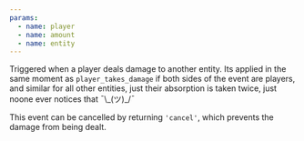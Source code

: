 ```yaml
---
params:
  - name: player
  - name: amount
  - name: entity
---
```


Triggered when a player deals damage to another entity. Its applied in the same moment as `player_takes_damage` if both
sides of the event are players, and similar for all other entities, just their absorption is taken twice, just noone ever
notices that ¯\\\_(ツ)\_/¯

This event can be cancelled by returning `'cancel'`, which prevents the damage from being dealt.
